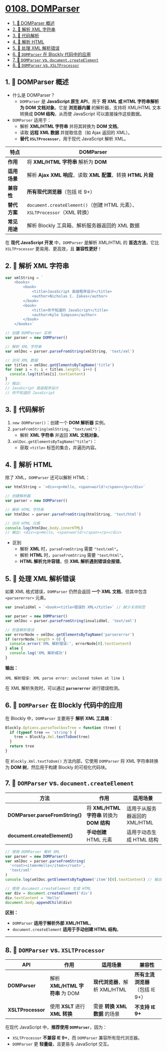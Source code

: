 # [0108. DOMParser](https://github.com/tnotesjs/TNotes.javascript/tree/main/notes/0108.%20DOMParser)

<!-- region:toc -->

- [1. 📒 DOMParser 概述](#1--domparser-概述)
- [2. 📒 解析 XML 字符串](#2--解析-xml-字符串)
- [3. 📒 代码解析](#3--代码解析)
- [4. 📒 解析 HTML](#4--解析-html)
- [5. 📒 处理 XML 解析错误](#5--处理-xml-解析错误)
- [6. 📒 `DOMParser` 在 Blockly 代码中的应用](#6--domparser-在-blockly-代码中的应用)
- [7. 📒 `DOMParser` vs. `document.createElement`](#7--domparser-vs-documentcreateelement)
- [8. 📒 `DOMParser` vs. `XSLTProcessor`](#8--domparser-vs-xsltprocessor)

<!-- endregion:toc -->

## 1. 📒 DOMParser 概述

- 什么是 DOMParser？
  - `DOMParser` 是 **JavaScript 原生 API**，用于 **将 XML 或 HTML 字符串解析为 DOM 文档对象**。它是 **浏览器内置** 的解析器，支持将 XML/HTML 文本转换成 **DOM 结构**，从而使 JavaScript 可以直接操作这些数据。
- `DOMParser` 适用于：
  - 解析 **XML/HTML 字符串** 并将其转换为 **DOM 文档**。
  - 读取 **远程 XML 数据** 并提取信息（如 Ajax 返回的 XML）。
  - **替代 `XSLTProcessor`**，用于现代 JavaScript 解析 XML。

| **特点**     | **DOMParser**                                                             |
| ------------ | ------------------------------------------------------------------------- |
| **作用**     | 将 **XML/HTML 字符串** 解析为 **DOM**                                     |
| **适用场景** | 解析 **Ajax XML 响应**、读取 **XML 配置**、转换 **HTML 片段**             |
| **兼容性**   | **所有现代浏览器**（包括 IE 9+）                                          |
| **替代方案** | `document.createElement()`（创建 HTML 元素）、`XSLTProcessor`（XML 转换） |
| **常见用途** | 解析 Blockly 工具箱、解析服务器返回的 XML 数据                            |

在 **现代 JavaScript 开发** 中，`DOMParser` 是解析 XML/HTML 的 **首选方法**，它比 `XSLTProcessor` 更易用、更高效，且 **兼容性更好**！

## 2. 📒 解析 XML 字符串

```javascript
var xmlString = `
    <books>
        <book>
            <title>JavaScript 高级程序设计</title>
            <author>Nicholas C. Zakas</author>
        </book>
        <book>
            <title>你不知道的 JavaScript</title>
            <author>Kyle Simpson</author>
        </book>
    </books>`

// 创建 DOMParser 实例
var parser = new DOMParser()

// 解析 XML 字符串
var xmlDoc = parser.parseFromString(xmlString, 'text/xml')

// 访问 XML 数据
var titles = xmlDoc.getElementsByTagName('title')
for (var i = 0; i < titles.length; i++) {
  console.log(titles[i].textContent)
}
// 输出:
// JavaScript 高级程序设计
// 你不知道的 JavaScript
```

## 3. 📒 代码解析

1. `new DOMParser()`：创建一个 **DOM 解析器** 实例。
2. `parseFromString(xmlString, "text/xml")`：
   - 解析 **XML 字符串** 并返回 **XML 文档对象**。
3. `xmlDoc.getElementsByTagName("title")`：
   - 获取 `<title>` 标签的集合，并遍历内容。

## 4. 📒 解析 HTML

除了 XML，`DOMParser` 还可以解析 HTML：

```javascript
var htmlString = `<div><p>Hello, <span>world!</span></p></div>`

// 创建解析器
var parser = new DOMParser()

// 解析 HTML 字符串
var htmlDoc = parser.parseFromString(htmlString, 'text/html')

// 访问 HTML 元素
console.log(htmlDoc.body.innerHTML)
// 输出: <div><p>Hello, <span>world!</span></p></div>
```

- 区别
  - 解析 **XML** 时，`parseFromString` 需要 `"text/xml"`。
  - 解析 **HTML** 时，`parseFromString` 需要 `"text/html"`。
  - **HTML 解析允许容错**，但 **XML 解析遇到错误会报错**。

## 5. 📒 处理 XML 解析错误

如果 XML 格式错误，`DOMParser` 仍然会返回 **一个 XML 文档**，但其中包含 `<parsererror>` 元素。

```javascript
var invalidXml = `<book><title>错误的 XML</title>` // 缺少关闭标签

var parser = new DOMParser()
var xmlDoc = parser.parseFromString(invalidXml, 'text/xml')

// 检查解析错误
var errorNode = xmlDoc.getElementsByTagName('parsererror')
if (errorNode.length > 0) {
  console.error('XML 解析错误:', errorNode[0].textContent)
} else {
  console.log('XML 解析成功')
}
```

**输出：**

```
XML 解析错误: XML parse error: unclosed token at line 1
```

在 XML 解析失败时，可以通过 **`parsererror`** 进行错误检测。

## 6. 📒 `DOMParser` 在 Blockly 代码中的应用

在 Blockly 中，`DOMParser` 主要用于 **解析 XML 工具箱**：

```javascript
Blockly.Options.parseToolboxTree = function (tree) {
  if (typeof tree == 'string') {
    tree = Blockly.Xml.textToDom(tree)
  }
  return tree
}
```

在 `Blockly.Xml.textToDom()` 方法内部，它使用 `DOMParser` 将 XML 字符串转换为 **DOM 树**，然后用于构建 Blockly 的可视化代码块。

## 7. 📒 `DOMParser` vs. `document.createElement`

| 方法                            | 作用                                       | 适用场景                      |
| ------------------------------- | ------------------------------------------ | ----------------------------- |
| **DOMParser.parseFromString()** | 将 **XML/HTML 字符串** 转换为 **DOM 结构** | 适用于从服务器返回的 XML/HTML |
| **document.createElement()**    | **手动创建** HTML 元素                     | 适用于动态生成 HTML 结构      |

```javascript
// 使用 DOMParser 解析 XML
var parser = new DOMParser()
var xmlDoc = parser.parseFromString(
  '<root><item>Hello</item></root>',
  'text/xml'
)
console.log(xmlDoc.getElementsByTagName('item')[0].textContent) // 输出: Hello

// 使用 document.createElement 生成 HTML
var div = document.createElement('div')
div.textContent = 'Hello'
document.body.appendChild(div)
```

**区别：**

- `DOMParser` **适用于解析外部 XML/HTML**。
- `document.createElement` **适用于手动创建 HTML 结构**。

---

## 8. 📒 `DOMParser` vs. `XSLTProcessor`

| API               | 作用                            | 适用场景                      | 兼容性                           |
| ----------------- | ------------------------------- | ----------------------------- | -------------------------------- |
| **DOMParser**     | 解析 **XML/HTML 字符串** 为 DOM | **现代浏览器**，解析 XML/HTML | **所有主流浏览器**（包括 IE 9+） |
| **XSLTProcessor** | 使用 **XSLT** 进行 **XML 转换** | 需要 **转换 XML 数据** 的场景 | **不支持 IE 9+**                 |

在现代 JavaScript 中，**推荐使用 `DOMParser`**，因为：

- `XSLTProcessor` **不兼容 IE 9+**，而 `DOMParser` 兼容所有现代浏览器。
- `DOMParser` 更 **轻量级**，且更易与 JavaScript 交互。
